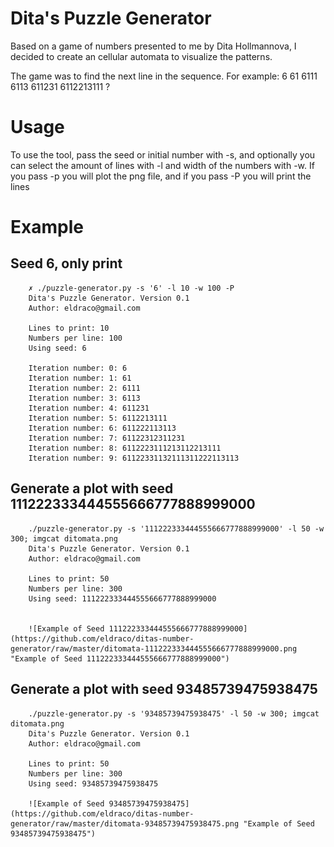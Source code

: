 # Dita's Puzzle Generator
Based on a game of numbers presented to me by Dita Hollmannova, I decided to create an cellular automata to visualize the patterns.

The game was to find the next line in the sequence. For example:
6
61
6111
6113
611231
6112213111
?

# Usage
To use the tool, pass the seed or initial number with -s, and optionally you can select the amount of lines with -l and width of the numbers with -w.
If you pass -p you will plot the png file, and if you pass -P you will print the lines




# Example

## Seed 6, only print

		✗ ./puzzle-generator.py -s '6' -l 10 -w 100 -P
		Dita's Puzzle Generator. Version 0.1
		Author: eldraco@gmail.com

		Lines to print: 10
		Numbers per line: 100
		Using seed: 6

		Iteration number: 0: 6
		Iteration number: 1: 61
		Iteration number: 2: 6111
		Iteration number: 3: 6113
		Iteration number: 4: 611231
		Iteration number: 5: 6112213111
		Iteration number: 6: 611222113113
		Iteration number: 7: 61122312311231
		Iteration number: 8: 6112223111213112213111
		Iteration number: 9: 61122331132111311222113113

## Generate a plot with seed 111222333444555666777888999000

		./puzzle-generator.py -s '111222333444555666777888999000' -l 50 -w 300; imgcat ditomata.png
		Dita's Puzzle Generator. Version 0.1
		Author: eldraco@gmail.com

		Lines to print: 50
		Numbers per line: 300
		Using seed: 111222333444555666777888999000


		![Example of Seed 111222333444555666777888999000](https://github.com/eldraco/ditas-number-generator/raw/master/ditomata-111222333444555666777888999000.png "Example of Seed 111222333444555666777888999000")


## Generate a plot with seed 93485739475938475

		./puzzle-generator.py -s '93485739475938475' -l 50 -w 300; imgcat ditomata.png
		Dita's Puzzle Generator. Version 0.1
		Author: eldraco@gmail.com

		Lines to print: 50
		Numbers per line: 300
		Using seed: 93485739475938475

		![Example of Seed 93485739475938475](https://github.com/eldraco/ditas-number-generator/raw/master/ditomata-93485739475938475.png "Example of Seed 93485739475938475")
